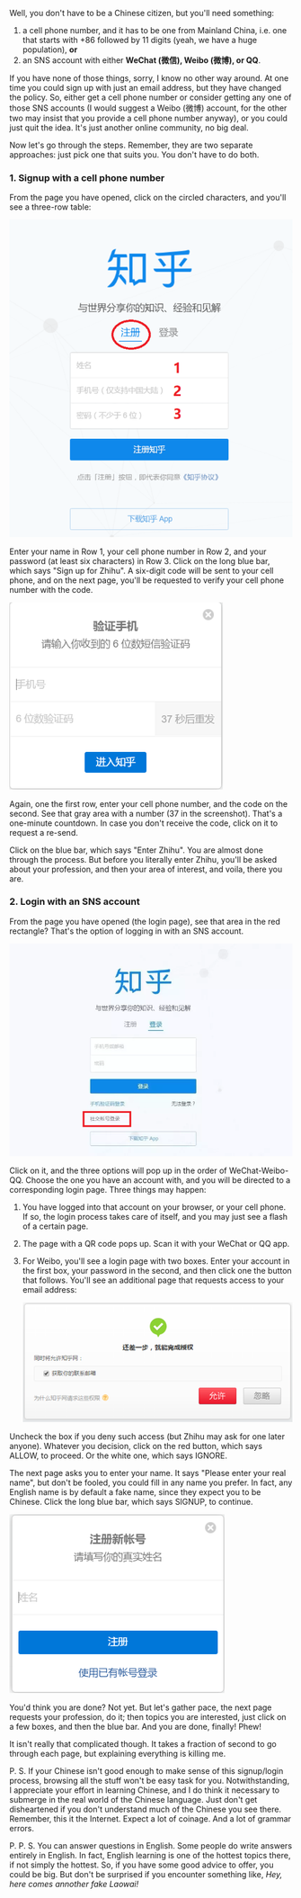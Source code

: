 Well, you don't have to be a Chinese citizen, but you'll need something:

1. a cell phone number, and it has to be one from Mainland China, i.e. one that starts with +86 followed by 11 digits (yeah, we have a huge population), **or**
2. an SNS account with either  **WeChat (微信), Weibo (微博), or QQ**. 

If you have none of those things, sorry, I know no other way around. At one time you could sign up with just an email address, but they have changed the policy. So, either get a cell phone number or consider getting any one of those SNS accounts (I would suggest a Weibo (微博) account, for the other two may insist that you provide a cell phone number anyway), or you could just quit the idea. It's just another online community, no big deal. 

Now let's go through the steps. Remember, they are two separate approaches: just pick one that suits you. You don't have to do both.

### 1. Signup with a cell phone number

From the page you have opened, click on the circled characters, and you'll see a three-row table:

![注册](Pics/注册.png)

Enter your name in Row 1, your cell phone number in Row 2, and your password (at least six characters) in Row 3. Click on the long blue bar, which says "Sign up for Zhihu". A six-digit code will be sent to your cell phone, and on the next page, you'll be requested to verify your cell phone number with the code. 

![验证码](Pics/验证码.png)

Again, one the first row, enter your cell phone number, and the code on the second. See that gray area with a number (37 in the screenshot). That's a one-minute countdown. In case you don't receive the code, click on it to request a re-send. 

Click on the blue bar, which says "Enter Zhihu". You are almost done through the process. But before you literally enter Zhihu, you'll be asked about your profession, and then your area of interest, and voila, there you are. 

### 2. Login with an SNS account

From the page you have opened (the login page), see that area in the red rectangle? That's the option of logging in with an SNS account.

![登陆](Pics/登陆.png)

Click on it, and the three options will pop up in the order of WeChat-Weibo-QQ. Choose the one you have an account with, and you will be directed to a corresponding login page. Three things may happen:

1. You have logged into that account on your browser, or your cell phone. If so, the login process takes care of itself, and you may just see a flash of a certain page. 

2. The page with a QR code pops up. Scan it with your WeChat or QQ app.

3. For Weibo, you'll see a login page with two boxes. Enter your account in the first box, your password in the second, and then click one the button that follows. You'll see an additional page that requests access to your email address:

   ![zhihu-author](Pics/zhihu-author.png)

Uncheck the box if you deny such access (but Zhihu may ask for one later anyone). Whatever you decision, click on the red button, which says ALLOW, to proceed. Or the white one, which says IGNORE.

The next page asks you to enter your name. It says "Please enter your real name", but don't be fooled, you could fill in any name you prefer. In fact, any English name is by default a fake name, since they expect you to be Chinese. Click the long blue bar, which says SIGNUP, to continue.

![name](Pics/name.png)

You'd think you are done? Not yet. But let's gather pace, the next page requests your profession, do it; then topics you are interested, just click on a few boxes, and then the blue bar. And you are done, finally! Phew!

It isn't really that complicated though. It takes a fraction of second to go through each page, but explaining everything is killing me.

P. S. If your Chinese isn't good enough to make sense of this signup/login process, browsing all the stuff won't be easy task for you. Notwithstanding, I appreciate your effort in learning Chinese, and I do think it necessary to submerge in the real world of the Chinese language. Just don't get disheartened if you don't understand much of the Chinese you see there. Remember, this it the Internet. Expect a lot of coinage. And a lot of grammar errors.

P. P. S. You can answer questions in English. Some people do write answers entirely in English. In fact, English learning is one of the hottest topics there, if not simply the hottest. So, if you have some good advice to offer, you could be big. But don't be surprised if you encounter something like, *Hey, here comes annother fake Laowai!* 

